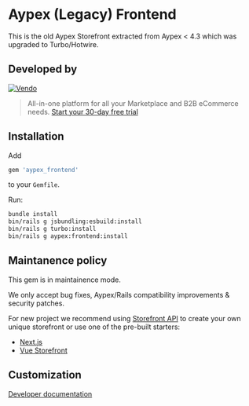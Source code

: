# Aypex (Legacy) Frontend

This is the old Aypex Storefront extracted from Aypex < 4.3 which was upgraded to Turbo/Hotwire.

## Developed by

[![Vendo](https://assets-global.website-files.com/6230c485f2c32ea1b0daa438/623372f40a8c54ca9aea34e8_vendo%202.svg)](https://getvendo.com?utm_source=aypex_frontend_github)

> All-in-one platform for all your Marketplace and B2B eCommerce needs. [Start your 30-day free trial](https://e98esoirr8c.typeform.com/contactvendo?typeform-source=aypex_sdk_github)

## Installation

Add

```ruby
gem 'aypex_frontend'
```

to your `Gemfile`.

Run:

```bash
bundle install
bin/rails g jsbundling:esbuild:install
bin/rails g turbo:install
bin/rails g aypex:frontend:install
```

## Maintanence policy

This gem is in maintainence mode.

We only accept bug fixes, Aypex/Rails compatibility improvements & security patches.

For new project we recommend using [Storefront API](https://api.aypexcommerce.org/) to create your own unique storefront or use one of the pre-built starters: 

* [Next.js](https://dev-docs.aypexcommerce.org/storefronts/next.js-commerce)
* [Vue Storefront](https://dev-docs.aypexcommerce.org/storefronts/vue-storefront)

## Customization

[Developer documentation](https://dev-docs.aypexcommerce.org/customization/storefront)
